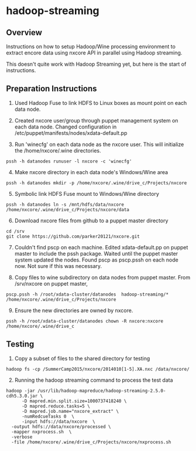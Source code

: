 # hadoop-streaming
     
## Overview
Instructions on how to setup Hadoop/Wine processing environment
to extract encore data using nxcore API in parallel using 
Hadoop streaming.			  
	  
This doesn't quite work with Hadoop Streaming yet, but here is the start of
instructions.

## Preparation Instructions

1. Used Hadoop Fuse to link HDFS to Linux boxes as mount point on each data node.

2. Created nxcore user/group through puppet management system on each data 
   node. Changed configuration in /etc/puppet/manifests/nodes/xdata-default.pp

3. Run 'winecfg' on each data node as the nxcore user. This will initialize the 
   /home/nxcore/.wine directories. 

  ```	
  pssh -h datanodes runuser -l nxcore -c 'winecfg'
  ```

4. Make nxcore directory in each data node's Windows/Wine area

  ```
  pssh -h datanodes mkdir -p /home/nxcore/.wine/drive_c/Projects/nxcore
  ```
	
5. Symbolic link HDFS Fuse mount to Windows/Wine directory
  ```
  pssh -h datanodes ln -s /mnt/hdfs/data/nxcore /home/nxcore/.wine/drive_c/Projects/nxcore/data
  ```

6. Download nxcore files from github to a puppet master directory
  ```
  cd /srv
  git clone https://github.com/parker20121/nxcore.git 
  ```	 

7. Couldn't find pscp on each machine. Edited xdata-default.pp on puppet master to include the 
   pssh package. Waited until the puppet master system updated the nodes. Found pscp as 
   pscp.pssh on each node now. Not sure if this was necessary.
   
8. Copy files to wine subdirectory on data nodes from puppet master. From /srv/nxcore on puppet master, 
  ```
  pscp.pssh -h /root/xdata-cluster/datanodes  hadoop-streaming/* /home/nxcore/.wine/drive_c/Projects/nxcore
  ```

9. Ensure the new directories are owned by nxcore.
  ```
  pssh -h /root/xdata-cluster/datanodes chown -R nxcore:nxcore /home/nxcore/.wine/drive_c
  ```
	
## Testing

1. Copy a subset of files to the shared directory for testing
  ```
  hadoop fs -cp /SummerCamp2015/nxcore/2014010[1-5].XA.nxc /data/nxcore/
  ```

2. Running the hadoop streaming command to process the test data
  ```
  hadoop -jar /usr/lib/hadoop-mapreduce/hadoop-streaming-2.5.0-cdh5.3.0.jar \
        -D mapred.min.split.size=1000737418240 \
        -D mapred.reduce.tasks=5 \
        -D mapred.job.name="nxcore_extract" \
        -numRedcueTasks 0  \
        -input hdfs://data/nxcore  \
	-output hdfs://data/nxcore/processed \
	-mapper nxprocess.sh  \
	-verbose 
	-file /home/nxcore/.wine/drive_c/Projects/nxcore/nxprocess.sh
  ```			
